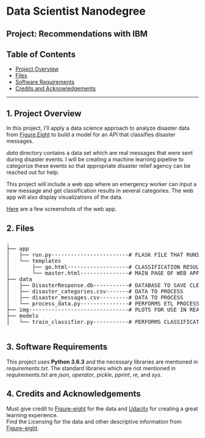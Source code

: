 # Data Scientist Nanodegree

## Project: Recommendations with IBM

## Table of Contents

- [Project Overview](#overview)
- [Files](#files)
- [Software Requirements](#sw)
- [Credits and Acknowledgements](#credits)

***

<a id='overview'></a>

## 1. Project Overview

In this project, I'll apply a data science approach to analyze disaster data from <a href="https://www.figure-eight.com/" target="_blank">Figure Eight</a> to build a model for an API that classifies disaster messages.

_data_ directory contains a data set which are real messages that were sent during disaster events. I will be creating a machine learning pipeline to categorize these events so that appropriate disaster relief agency can be reached out for help.

This project will include a web app where an emergency worker can input a new message and get classification results in several categories. The web app will also display visualizations of the data.

[Here](#eg) are a few screenshots of the web app.

<a id='components'></a>

## 2. Files

<pre>
.
├── app
│   ├── run.py------------------------# FLASK FILE THAT RUNS APP│   
│   └── templates
│       ├── go.html-------------------# CLASSIFICATION RESULT PAGE OF WEB APP
│       └── master.html---------------# MAIN PAGE OF WEB APP
├── data
│   ├── DisasterResponse.db-----------# DATABASE TO SAVE CLEANED DATA TO
│   ├── disaster_categories.csv-------# DATA TO PROCESS
│   ├── disaster_messages.csv---------# DATA TO PROCESS
│   └── process_data.py---------------# PERFORMS ETL PROCESS
├── img-------------------------------# PLOTS FOR USE IN README AND THE WEB APP
├── models
│   └── train_classifier.py-----------# PERFORMS CLASSIFICATION TASK

</pre>

<a id='sw'></a>

## 3. Software Requirements

This project uses **Python 3.6.3** and the necessary libraries are mentioned in _requirements.txt_.
The standard libraries which are not mentioned in _requirements.txt_ are _json_, _operator_, _pickle_, _pprint_, _re_, and _sys_.

<a id='credits'></a>

## 4. Credits and Acknowledgements <a name='licensing'></a>

Must give credit to [Figure-eight](https://www.figure-eight.com/) for the data and [Udacity](https://www.udacity.com/courses/all) for creating a great learning experience.  
Find the Licensing for the data and other descriptive information from [Figure-eight](https://www.figure-eight.com/dataset/combined-disaster-response-data/).

